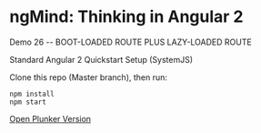 # ngMind: Thinking in Angular 2

Demo 26 -- BOOT-LOADED ROUTE PLUS LAZY-LOADED ROUTE

Standard Angular 2 Quickstart Setup (SystemJS)

Clone this repo (Master branch), then run:
```
npm install
npm start
```

[Open Plunker Version](http://plnkr.co/edit/1ANFsUPcOyrpl3cbn74R?p=preview)
